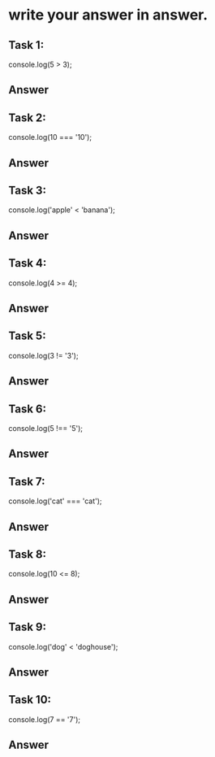 # write your answer in answer.

## Task 1:

console.log(5 > 3);
## Answer

## Task 2:
console.log(10 === '10');
## Answer

## Task 3:
console.log('apple' < 'banana');
## Answer

## Task 4:
console.log(4 >= 4);
## Answer

## Task 5:
console.log(3 != '3');
## Answer

## Task 6:
console.log(5 !== '5');
## Answer

## Task 7:
console.log('cat' === 'cat');
## Answer

## Task 8:
console.log(10 <= 8);
## Answer

## Task 9:
console.log('dog' < 'doghouse');
## Answer

## Task 10:
console.log(7 == '7');
## Answer
